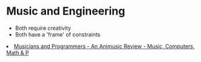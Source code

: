 # Music and Engineering

* Both require creativity
* Both have a 'frame' of constraints 

<li><a href="http://www.opinionated.net/?p=59" time_added="1351865954" tags="data science">Musicians and Programmers - An Animusic Review - Music, Computers, Math & P</a></li>

